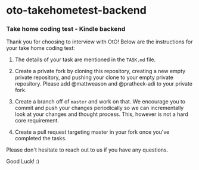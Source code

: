 # oto-takehometest-backend
### Take home coding test - Kindle backend

Thank you for choosing to interview with OtO! Below are the instructions for your take home coding test:

1. The details of your task are mentioned in the `TASK.md` file.

2. Create a private fork by cloning this repository, creating a new empty private repository, and pushing your clone to your empty private repository. Please add @mattweason and @pratheek-adi to your private fork.

3. Create a branch off of `master` and work on that. We encourage you to commit and push your changes periodically so we can incrementally look at your changes and thought process. This, however is not a hard core requirement.

4. Create a pull request targeting master in your fork once you've completed the tasks.

Please don't hesitate to reach out to us if you have any questions.

Good Luck! :)
